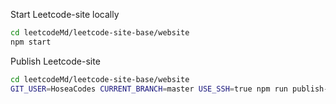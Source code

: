 Start Leetcode-site locally

```sh
cd leetcodeMd/leetcode-site-base/website
npm start
```

Publish Leetcode-site

```sh
cd leetcodeMd/leetcode-site-base/website
GIT_USER=HoseaCodes CURRENT_BRANCH=master USE_SSH=true npm run publish-gh-pages
```
